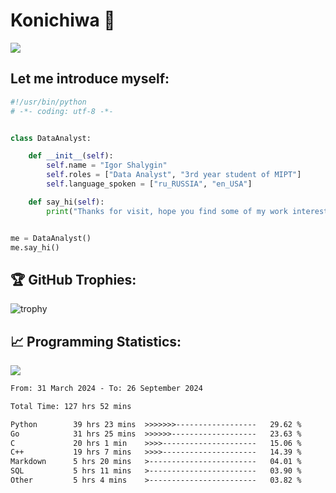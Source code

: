 # Konichiwa 👋
![](https://komarev.com/ghpvc/?username=IgorFandre&color=brightgreen)

## Let me introduce myself:
```py
#!/usr/bin/python
# -*- coding: utf-8 -*-


class DataAnalyst:

    def __init__(self):
        self.name = "Igor Shalygin"
        self.roles = ["Data Analyst", "3rd year student of MIPT"]
        self.language_spoken = ["ru_RUSSIA", "en_USA"]

    def say_hi(self):
        print("Thanks for visit, hope you find some of my work interesting.")


me = DataAnalyst()
me.say_hi()
```

## 🏆 GitHub Trophies:
![trophy](https://github-profile-trophy.vercel.app/?username=IgorFandre&title=MultiLanguage,Repositories,Commits,Experience,PullRequest,Reviews)

## 📈 Programming Statistics:

![](https://github-profile-summary-cards.vercel.app/api/cards/profile-details?username=IgorFandre&theme=solarized_dark)

<!--START_SECTION:waka-->

```txt
From: 31 March 2024 - To: 26 September 2024

Total Time: 127 hrs 52 mins

Python        39 hrs 23 mins  >>>>>>>------------------   29.62 %
Go            31 hrs 25 mins  >>>>>>-------------------   23.63 %
C             20 hrs 1 min    >>>>---------------------   15.06 %
C++           19 hrs 7 mins   >>>>---------------------   14.39 %
Markdown      5 hrs 20 mins   >------------------------   04.01 %
SQL           5 hrs 11 mins   >------------------------   03.90 %
Other         5 hrs 4 mins    >------------------------   03.82 %
```

<!--END_SECTION:waka-->